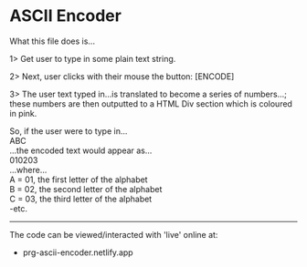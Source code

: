 # ASCII Encoder  

What this file does is...  

1> Get user to type in some plain text string.  

2> Next, user clicks with their mouse the button: [ENCODE]  

3> The user text typed in...is translated to become a series of numbers...;  
   these numbers are then outputted to a HTML Div section which is coloured in pink.  

So, if the user were to type in...  
ABC  
...the encoded text would appear as...  
010203  
...where...  
A = 01, the first letter of the alphabet  
B = 02, the second letter of the alphabet  
C = 03, the third letter of the alphabet  
-etc.  

-----

The code can be viewed/interacted with 'live' online at:  

- prg-ascii-encoder.netlify.app

